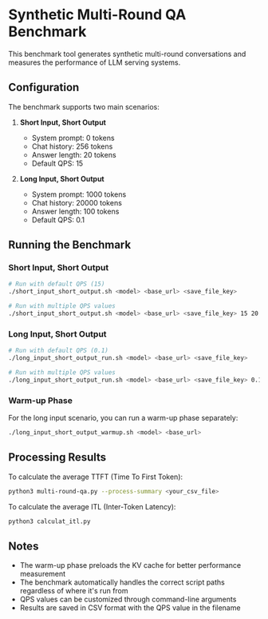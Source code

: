 # Synthetic Multi-Round QA Benchmark

This benchmark tool generates synthetic multi-round conversations and measures the performance of LLM serving systems.

## Configuration

The benchmark supports two main scenarios:

1. **Short Input, Short Output**
   - System prompt: 0 tokens
   - Chat history: 256 tokens
   - Answer length: 20 tokens
   - Default QPS: 15

2. **Long Input, Short Output**
   - System prompt: 1000 tokens
   - Chat history: 20000 tokens
   - Answer length: 100 tokens
   - Default QPS: 0.1

## Running the Benchmark

### Short Input, Short Output

```bash
# Run with default QPS (15)
./short_input_short_output.sh <model> <base_url> <save_file_key>

# Run with multiple QPS values
./short_input_short_output.sh <model> <base_url> <save_file_key> 15 20 25
```

### Long Input, Short Output

```bash
# Run with default QPS (0.1)
./long_input_short_output_run.sh <model> <base_url> <save_file_key>

# Run with multiple QPS values
./long_input_short_output_run.sh <model> <base_url> <save_file_key> 0.1 0.2 0.3
```

### Warm-up Phase

For the long input scenario, you can run a warm-up phase separately:

```bash
./long_input_short_output_warmup.sh <model> <base_url>
```

## Processing Results

To calculate the average TTFT (Time To First Token):

```bash
python3 multi-round-qa.py --process-summary <your_csv_file>
```

To calculate the average ITL (Inter-Token Latency):

```bash
python3 calculat_itl.py
```

## Notes

- The warm-up phase preloads the KV cache for better performance measurement
- The benchmark automatically handles the correct script paths regardless of where it's run from
- QPS values can be customized through command-line arguments
- Results are saved in CSV format with the QPS value in the filename
